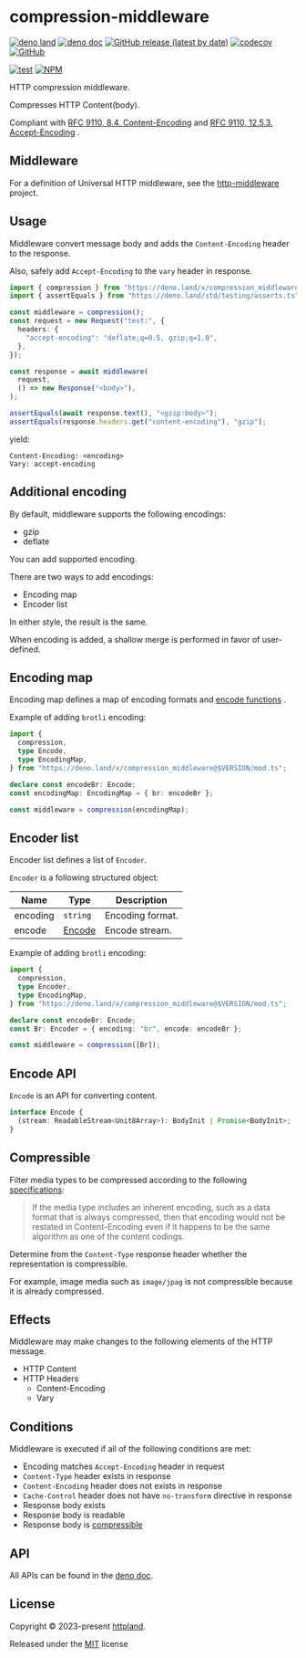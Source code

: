 # compression-middleware

[![deno land](http://img.shields.io/badge/available%20on-deno.land/x-lightgrey.svg?logo=deno)](https://deno.land/x/compression_middleware)
[![deno doc](https://doc.deno.land/badge.svg)](https://doc.deno.land/https/deno.land/x/compression_middleware/mod.ts)
[![GitHub release (latest by date)](https://img.shields.io/github/v/release/httpland/compression-middleware)](https://github.com/httpland/compression-middleware/releases)
[![codecov](https://codecov.io/github/httpland/compression-middleware/branch/main/graph/badge.svg)](https://codecov.io/gh/httpland/compression-middleware)
[![GitHub](https://img.shields.io/github/license/httpland/compression-middleware)](https://github.com/httpland/compression-middleware/blob/main/LICENSE)

[![test](https://github.com/httpland/compression-middleware/actions/workflows/test.yaml/badge.svg)](https://github.com/httpland/compression-middleware/actions/workflows/test.yaml)
[![NPM](https://nodei.co/npm/@httpland/compression-middleware.png?mini=true)](https://nodei.co/npm/@httpland/compression-middleware/)

HTTP compression middleware.

Compresses HTTP Content(body).

Compliant with
[RFC 9110, 8.4. Content-Encoding](https://www.rfc-editor.org/rfc/rfc9110.html#section-8.4)
and
[RFC 9110, 12.5.3. Accept-Encoding](https://www.rfc-editor.org/rfc/rfc9110.html#name-accept-encoding)
.

## Middleware

For a definition of Universal HTTP middleware, see the
[http-middleware](https://github.com/httpland/http-middleware) project.

## Usage

Middleware convert message body and adds the `Content-Encoding` header to the
response.

Also, safely add `Accept-Encoding` to the `vary` header in response.

```ts
import { compression } from "https://deno.land/x/compression_middleware@$VERSION/mod.ts";
import { assertEquals } from "https://deno.land/std/testing/asserts.ts";

const middleware = compression();
const request = new Request("test:", {
  headers: {
    "accept-encoding": "deflate;q=0.5, gzip;q=1.0",
  },
});

const response = await middleware(
  request,
  () => new Response("<body>"),
);

assertEquals(await response.text(), "<gzip:body>");
assertEquals(response.headers.get("content-encoding"), "gzip");
```

yield:

```http
Content-Encoding: <encoding>
Vary: accept-encoding
```

## Additional encoding

By default, middleware supports the following encodings:

- gzip
- deflate

You can add supported encoding.

There are two ways to add encodings:

- Encoding map
- Encoder list

In either style, the result is the same.

When encoding is added, a shallow merge is performed in favor of user-defined.

## Encoding map

Encoding map defines a map of encoding formats and
[encode functions](#encode-api) .

Example of adding `brotli` encoding:

```ts
import {
  compression,
  type Encode,
  type EncodingMap,
} from "https://deno.land/x/compression_middleware@$VERSION/mod.ts";

declare const encodeBr: Encode;
const encodingMap: EncodingMap = { br: encodeBr };

const middleware = compression(encodingMap);
```

## Encoder list

Encoder list defines a list of `Encoder`.

`Encoder` is a following structured object:

| Name     | Type                  | Description      |
| -------- | --------------------- | ---------------- |
| encoding | `string`              | Encoding format. |
| encode   | [Encode](#encode-api) | Encode stream.   |

Example of adding `brotli` encoding:

```ts
import {
  compression,
  type Encoder,
  type EncodingMap,
} from "https://deno.land/x/compression_middleware@$VERSION/mod.ts";

declare const encodeBr: Encode;
const Br: Encoder = { encoding: "br", encode: encodeBr };

const middleware = compression([Br]);
```

## Encode API

`Encode` is an API for converting content.

```ts
interface Encode {
  (stream: ReadableStream<Unit8Array>): BodyInit | Promise<BodyInit>;
}
```

## Compressible

Filter media types to be compressed according to the following
[specifications](https://www.rfc-editor.org/rfc/rfc9110.html#section-8.4-8):

> If the media type includes an inherent encoding, such as a data format that is
> always compressed, then that encoding would not be restated in
> Content-Encoding even if it happens to be the same algorithm as one of the
> content codings.

Determine from the `Content-Type` response header whether the representation is
compressible.

For example, image media such as `image/jpag` is not compressible because it is
already compressed.

## Effects

Middleware may make changes to the following elements of the HTTP message.

- HTTP Content
- HTTP Headers
  - Content-Encoding
  - Vary

## Conditions

Middleware is executed if all of the following conditions are met:

- Encoding matches `Accept-Encoding` header in request
- `Content-Type` header exists in response
- `Content-Encoding` header does not exists in response
- `Cache-Control` header does not have `no-transform` directive in response
- Response body exists
- Response body is readable
- Response body is [compressible](#compressible)

## API

All APIs can be found in the
[deno doc](https://doc.deno.land/https/deno.land/x/compression_middleware/mod.ts).

## License

Copyright © 2023-present [httpland](https://github.com/httpland).

Released under the [MIT](./LICENSE) license
